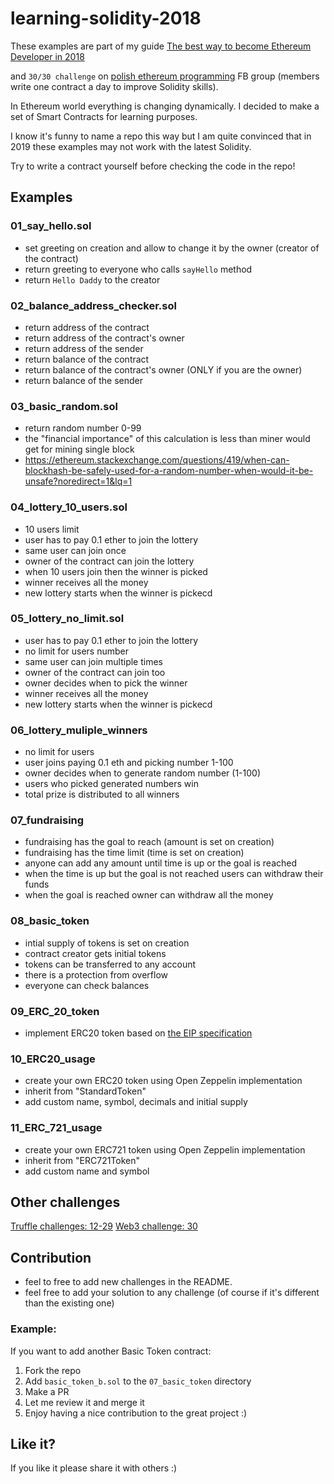 # learning-solidity-2018

These examples are part of my guide [The best way to become Ethereum Developer in 2018](https://medium.com/@pbrudny/the-best-way-to-become-ethereum-solidity-developer-in-2018-5606e54646e6)

and `30/30 challenge` on [polish ethereum programming](https://www.facebook.com/groups/531936723867447/?ref=bookmarks) FB group (members write one contract a day to improve Solidity skills).

In Ethereum world everything is changing dynamically.
I decided to make a set of Smart Contracts for learning purposes.

I know it's funny to name a repo this way but I am quite convinced that in 2019 these examples may not work with the latest Solidity.

Try to write a contract yourself before checking the code in the repo!

## Examples

### 01_say_hello.sol
* set greeting on creation and allow to change it by the owner (creator of the contract)
* return greeting to everyone who calls `sayHello` method
* return `Hello Daddy` to the creator

### 02_balance_address_checker.sol
* return address of the contract
* return address of the contract's owner
* return address of the sender
* return balance of the contract
* return balance of the contract's owner (ONLY if you are the owner)
* return balance of the sender

### 03_basic_random.sol
* return random number 0-99
* the "financial importance" of this calculation is less than miner would get for mining single block
* https://ethereum.stackexchange.com/questions/419/when-can-blockhash-be-safely-used-for-a-random-number-when-would-it-be-unsafe?noredirect=1&lq=1

### 04_lottery_10_users.sol
* 10 users limit
* user has to pay 0.1 ether to join the lottery
* same user can join once
* owner of the contract can join the lottery
* when 10 users join then the winner is picked
* winner receives all the money
* new lottery starts when the winner is pickecd

### 05_lottery_no_limit.sol
* user has to pay 0.1 ether to join the lottery
* no limit for users number   
* same user can join multiple times
* owner of the contract can join too
* owner decides when to pick the winner
* winner receives all the money
* new lottery starts when the winner is pickecd

### 06_lottery_muliple_winners
* no limit for users
* user joins paying 0.1 eth and picking number 1-100
* owner decides when to generate random number (1-100) 
* users who picked generated numbers win
* total prize is distributed to all winners

### 07_fundraising
* fundraising has the goal to reach (amount is set on creation)
* fundraising has the time limit (time is set on creation)
* anyone can add any amount until time is up or the goal is reached
* when the time is up but the goal is not reached users can withdraw their funds
* when the goal is reached owner can withdraw all the money

### 08_basic_token
* intial supply of tokens is set on creation
* contract creator gets initial tokens
* tokens can be transferred to any account
* there is a protection from overflow
* everyone can check balances

### 09_ERC_20_token
* implement ERC20 token based on [the EIP specification]( https://github.com/ethereum/EIPs/blob/master/EIPS/eip-20.md)

### 10_ERC20_usage
* create your own ERC20 token using Open Zeppelin implementation
* inherit from "StandardToken"
* add custom name, symbol, decimals and initial supply

### 11_ERC_721_usage
* create your own ERC721 token using Open Zeppelin implementation
* inherit from "ERC721Token"
* add custom name and symbol

## Other challenges
[Truffle challenges: 12-29](https://github.com/pbrudny/truffle-challanges)
[Web3 challenge: 30](https://github.com/pbrudny/web3-deploy-example)

## Contribution
* feel to free to add new challenges in the README.
* feel free to add your solution to any challenge (of course if it's different than the existing one)

### Example: 
If you want to add another Basic Token contract:
1. Fork the repo
2. Add `basic_token_b.sol` to the `07_basic_token` directory
3. Make a PR
4. Let me review it and merge it
5. Enjoy having a nice contribution to the great project :)

## Like it?
If you like it please share it with others :)


